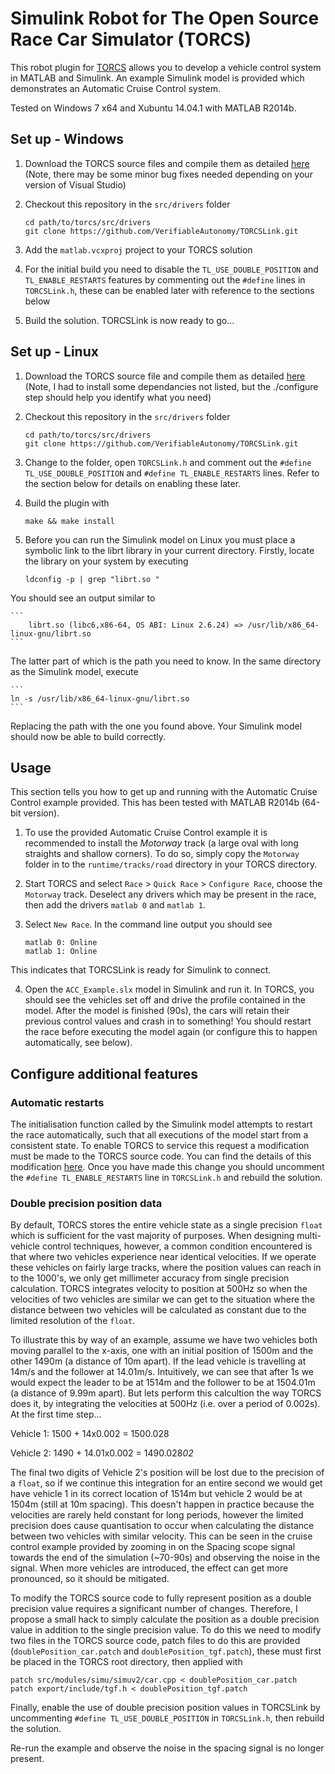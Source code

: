 # Simulink Robot for The Open Source Race Car Simulator (TORCS)
This robot plugin for [TORCS](http://torcs.sourceforge.net/) allows you to develop a vehicle control system in MATLAB and Simulink. An example Simulink model
is provided which demonstrates an Automatic Cruise Control system. 

Tested on Windows 7 x64 and Xubuntu 14.04.1 with MATLAB R2014b.

## Set up - Windows
1. Download the TORCS source files and compile them as detailed
[here](http://torcs.sourceforge.net/index.php?artid=3&name=Sections&op=viewarticle#linux-src-all-win) 
(Note, there may be some minor bug fixes needed depending on your version of Visual Studio)

2. Checkout this repository in the `src/drivers` folder

    ```
    cd path/to/torcs/src/drivers
    git clone https://github.com/VerifiableAutonomy/TORCSLink.git
    ```
    
3. Add the `matlab.vcxproj` project to your TORCS solution
4. For the initial build you need to disable the `TL_USE_DOUBLE_POSITION` and `TL_ENABLE_RESTARTS`
features by commenting out the `#define` lines in `TORCSLink.h`, these can be enabled later with reference to the sections
below

5. Build the solution. TORCSLink is now ready to go...

## Set up - Linux
1. Download the TORCS source file and compile them as detailed
[here](http://torcs.sourceforge.net/index.php?artid=3&name=Sections&op=viewarticle#linux-src-all)
(Note, I had to install some dependancies not listed, but the ./configure step should help you identify what you need)

2. Checkout this repository in the `src/drivers` folder

    ```
    cd path/to/torcs/src/drivers
    git clone https://github.com/VerifiableAutonomy/TORCSLink.git
    ```

3. Change to the folder, open `TORCSLink.h` and comment out the `#define TL_USE_DOUBLE_POSITION` and
`#define TL_ENABLE_RESTARTS` lines. Refer to the section below for details on enabling these later.

4. Build the plugin with

    ```
    make && make install
    ```

5. Before you can run the Simulink model on Linux you must place a symbolic link to the librt library in your current
directory. Firstly, locate the library on your system by executing

    ```
    ldconfig -p | grep "librt.so "
    ```

You should see an output similar to

    ```
        librt.so (libc6,x86-64, OS ABI: Linux 2.6.24) => /usr/lib/x86_64-linux-gnu/librt.so
    ```

The latter part of which is the path you need to know. In the same directory as the Simulink model, execute

    ```
    ln -s /usr/lib/x86_64-linux-gnu/librt.so
    ```

Replacing the path with the one you found above. Your Simulink model should now be able to build correctly.


## Usage
This section tells you how to get up and running with the Automatic Cruise Control example provided. This has been tested
with MATLAB R2014b (64-bit version).

1. To use the provided Automatic Cruise Control example it is recommended to install the *Motorway* track
    (a large oval with long straights and shallow corners). To do so, simply copy the `Motorway` folder
    in to the `runtime/tracks/road` directory in your TORCS directory.

2. Start TORCS and select `Race` > `Quick Race` > `Configure Race`, choose the `Motorway` track. Deselect any drivers 
    which may be present in the race, then add the drivers `matlab 0` and `matlab 1`.

3. Select `New Race`. In the command line output you should see 

    ```
    matlab 0: Online
    matlab 1: Online
    ```
This indicates that TORCSLink is ready for Simulink to connect.

4. Open the `ACC_Example.slx` model in Simulink and run it. In TORCS, you should see the vehicles set off and drive the profile 
    contained in the model. After the model is finished (90s), the cars will retain their previous control values and crash in
    to something! You should restart the race before executing the model again (or configure this to happen automatically, see below).

## Configure additional features
### Automatic restarts
The initialisation function called by the Simulink model attempts to restart the race automatically, such that all executions of the
model start from a consistent state. To enable TORCS to service this request a modification must be made to the TORCS source code.
You can find the details of this modification [here](http://torcs.sourceforge.net/index.php?name=Sections&op=viewarticle&artid=30#c6_8).
Once you have made this change you should uncomment the `#define TL_ENABLE_RESTARTS` line in `TORCSLink.h` and rebuild the solution.

### Double precision position data
By default, TORCS stores the entire vehicle state as a single precision `float` which is sufficient for the vast majority of
purposes. When designing multi-vehicle control techniques, however, a common condition encountered is that where two vehicles
experience near identical velocities. If we operate these vehicles on fairly large tracks, where the position values can reach
in to the 1000's, we only get millimeter accuracy from single precision calculation. TORCS integrates velocity to position at 500Hz
so when the velocities of two vehicles are similar we can get to the situation where the distance between two vehicles will 
be calculated as constant due to the limited resolution of the `float`.

To illustrate this by way of an example, assume we have two vehicles both moving parallel to the x-axis, one with an initial 
position of 1500m and the other 1490m (a distance of 10m apart). If the lead vehicle is travelling at 14m/s and the follower
at 14.01m/s. Intuitively, we can see that after 1s we would expect the leader to be at 1514m and the follower to be at 1504.01m
(a distance of 9.99m apart). But lets perform this calcultion the way TORCS does it, by integrating the velocities at 500Hz
(i.e. over a period of 0.002s). At the first time step...

Vehicle 1: 1500 + 14x0.002 = 1500.028

Vehicle 2: 1490 + 14.01x0.002 = 1490.028*02*

The final two digits of Vehicle 2's position will be lost due to the precision of a `float`, so if we continue this integration
for an entire second we would get have vehicle 1 in its correct location of 1514m but vehicle 2 would be at 1504m (still at 10m
spacing). This doesn't happen in practice because the velocities are rarely held constant for long periods, however the limited
precision does cause quantisation to occur when calculating the distance between two vehicles with similar velocity. This can
be seen in the cruise control example provided by zooming in on the Spacing scope signal towards the end of the simulation (~70-90s)
and observing the noise in the signal. When more vehicles are introduced, the effect can get more pronounced, so it should be
mitigated.

To modify the TORCS source code to fully represent position as a double precision value requires a significant number of changes.
Therefore, I propose a small hack to simply calculate the position as a double precision value in addition to the single precision
value. To do this we need to modify two files in the TORCS source code, patch files to do this are provided (`doublePosition_car.patch`
and `doublePosition_tgf.patch`), these must first be placed in the TORCS root directory, then applied with

    patch src/modules/simu/simuv2/car.cpp < doublePosition_car.patch
    patch export/include/tgf.h < doublePosition_tgf.patch

Finally, enable the use of double precision position values in TORCSLink by uncommenting `#define TL_USE_DOUBLE_POSITION` in
`TORCSLink.h`, then rebuild the solution. 

Re-run the example and observe the noise in the spacing signal is no longer present.
